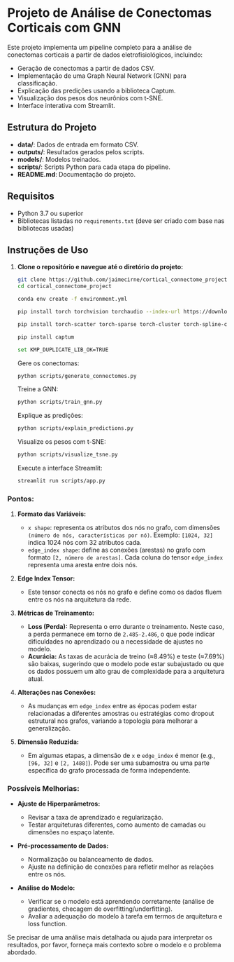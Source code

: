 # Projeto de Análise de Conectomas Corticais com GNN

Este projeto implementa um pipeline completo para a análise de conectomas corticais a partir de dados eletrofisiológicos, incluindo:

- Geração de conectomas a partir de dados CSV.
- Implementação de uma Graph Neural Network (GNN) para classificação.
- Explicação das predições usando a biblioteca Captum.
- Visualização dos pesos dos neurônios com t-SNE.
- Interface interativa com Streamlit.

## **Estrutura do Projeto**

- **data/**: Dados de entrada em formato CSV.
- **outputs/**: Resultados gerados pelos scripts.
- **models/**: Modelos treinados.
- **scripts/**: Scripts Python para cada etapa do pipeline.
- **README.md**: Documentação do projeto.

## **Requisitos**

- Python 3.7 ou superior
- Bibliotecas listadas no `requirements.txt` (deve ser criado com base nas bibliotecas usadas)

## **Instruções de Uso**

1. **Clone o repositório e navegue até o diretório do projeto:**

   ```bash
   git clone https://github.com/jaimecirne/cortical_connectome_project.git
   cd cortical_connectome_project

   conda env create -f environment.yml

   pip install torch torchvision torchaudio --index-url https://download.pytorch.org/whl/cpu

   pip install torch-scatter torch-sparse torch-cluster torch-spline-conv torch-geometric -f https://data.pyg.org/whl/torch-2.0.1+gpu.html

   pip install captum

   set KMP_DUPLICATE_LIB_OK=TRUE
   ````

   Gere os conectomas:

   ```bash
   python scripts/generate_connectomes.py
   ````

   Treine a GNN:

   ```bash
   python scripts/train_gnn.py
   ```

   Explique as predições:

   ```bash
   python scripts/explain_predictions.py
   ```
   Visualize os pesos com t-SNE:

   ```bash
   python scripts/visualize_tsne.py
   ```
   Execute a interface Streamlit:

   ```bash
   streamlit run scripts/app.py
   ```
   

### Pontos:
1. **Formato das Variáveis:**
   - `x shape`: representa os atributos dos nós no grafo, com dimensões `(número de nós, características por nó)`. Exemplo: `[1024, 32]` indica 1024 nós com 32 atributos cada.
   - `edge_index shape`: define as conexões (arestas) no grafo com formato `[2, número de arestas]`. Cada coluna do tensor `edge_index` representa uma aresta entre dois nós.

2. **Edge Index Tensor:**
   - Este tensor conecta os nós no grafo e define como os dados fluem entre os nós na arquitetura da rede.

3. **Métricas de Treinamento:**
   - **Loss (Perda):** Representa o erro durante o treinamento. Neste caso, a perda permanece em torno de `2.485-2.486`, o que pode indicar dificuldades no aprendizado ou a necessidade de ajustes no modelo.
   - **Acurácia:** As taxas de acurácia de treino (≈8.49%) e teste (≈7.69%) são baixas, sugerindo que o modelo pode estar subajustado ou que os dados possuem um alto grau de complexidade para a arquitetura atual.

4. **Alterações nas Conexões:**
   - As mudanças em `edge_index` entre as épocas podem estar relacionadas a diferentes amostras ou estratégias como dropout estrutural nos grafos, variando a topologia para melhorar a generalização.

5. **Dimensão Reduzida:**
   - Em algumas etapas, a dimensão de `x` e `edge_index` é menor (e.g., `[96, 32]` e `[2, 1488]`). Pode ser uma subamostra ou uma parte específica do grafo processada de forma independente.

### Possíveis Melhorias:
- **Ajuste de Hiperparâmetros:**
  - Revisar a taxa de aprendizado e regularização.
  - Testar arquiteturas diferentes, como aumento de camadas ou dimensões no espaço latente.

- **Pré-processamento de Dados:**
  - Normalização ou balanceamento de dados.
  - Ajuste na definição de conexões para refletir melhor as relações entre os nós.

- **Análise do Modelo:**
  - Verificar se o modelo está aprendendo corretamente (análise de gradientes, checagem de overfitting/underfitting).
  - Avaliar a adequação do modelo à tarefa em termos de arquitetura e loss function.

Se precisar de uma análise mais detalhada ou ajuda para interpretar os resultados, por favor, forneça mais contexto sobre o modelo e o problema abordado.